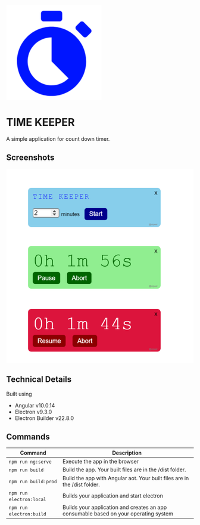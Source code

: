 ![Time Keeper](./src/assets/icons/favicon.256x256.png)

# TIME KEEPER

A simple application for count down timer.

## Screenshots
![Screenshot](./screenshot.png)
## Technical Details
Built using

- Angular v10.0.14
- Electron v9.3.0
- Electron Builder v22.8.0


## Commands

|Command|Description|
|--|--|
|`npm run ng:serve`| Execute the app in the browser |
|`npm run build`| Build the app. Your built files are in the /dist folder. |
|`npm run build:prod`| Build the app with Angular aot. Your built files are in the /dist folder. |
|`npm run electron:local`| Builds your application and start electron
|`npm run electron:build`| Builds your application and creates an app consumable based on your operating system |


